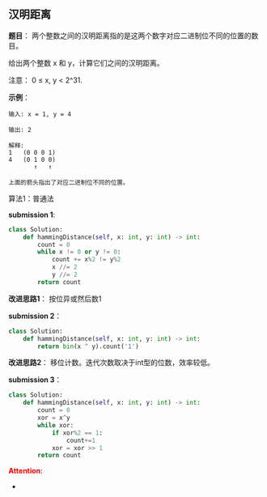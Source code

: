 ## 汉明距离
**题目**：
两个整数之间的汉明距离指的是这两个数字对应二进制位不同的位置的数目。

给出两个整数 x 和 y，计算它们之间的汉明距离。

注意：
0 ≤ x, y < 2^31.

**示例**：
```
输入: x = 1, y = 4

输出: 2

解释:
1   (0 0 0 1)
4   (0 1 0 0)
       ↑   ↑

上面的箭头指出了对应二进制位不同的位置。
```

算法1：普通法

**submission 1**:
```python
class Solution:
    def hammingDistance(self, x: int, y: int) -> int:
        count = 0
        while x != 0 or y != 0:
            count += x%2 != y%2
            x //= 2
            y //= 2
        return count
```


**改进思路1**：
按位异或然后数1

**submission 2**：
```python
class Solution:
    def hammingDistance(self, x: int, y: int) -> int:
        return bin(x ^ y).count('1')
```


**改进思路2**：
移位计数。迭代次数取决于int型的位数，效率较低。

**submission 3**：
```python
class Solution:
    def hammingDistance(self, x: int, y: int) -> int:
        count = 0
        xor = x^y
        while xor:
            if xor%2 == 1:
                count+=1
            xor = xor >> 1
        return count
```


<font color="#FF0000">**Attention**</font>:

- 
